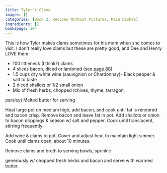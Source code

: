 ```yaml
---
title: Tyler's Clams
images: []
categories: [Book 2, Recipes Without Pictures, Main Dishes]
ingredients: []
book2page: 104
---
```


This is how Tyler makes clams sometimes for his mom when she comes to visit. I don't really love clams but these are pretty good, and Dee and Henry LOVE them. 

- 100 littleneck (I think?) clams
- 4 slices bacon, diced or lardoned (see [page 88](Chicken_Lentil_Bacon_Stew.md))
- 1.5 cups dry white wine (sauvignion or Chardonnay)- Black pepper & salt to taste
- 2 diced shallots or 1/2 small onion
- Mix of fresh herbs, chopped (chives, thyme, tarragon,

parsley) Melted butter for serving 

Heat large pot on medium high, add bacon, and cook until fat is rendered and bacon crisp. Remove bacon and leave fat in pot. Add shallots or onion to bacon drippings & season w/ salt and pepper. Cook until translucent, stirring frequently. 

Add wine & clams to pot. Cover and adjust heat to maintain light simmer. Cook until clams open, about 10 minutes. 

Remove clams and broth to serving bowls, sprinkle 

generously w/ chopped fresh herbs and bacon and serve with warmed butter.